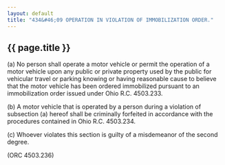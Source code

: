 ---
layout: default 
title: "434&#46;09 OPERATION IN VIOLATION OF IMMOBILIZATION ORDER."---

{{ page.title }}
----------------

​(a) No person shall operate a motor vehicle or permit the operation of
a motor vehicle upon any public or private property used by the public
for vehicular travel or parking knowing or having reasonable cause to
believe that the motor vehicle has been ordered immobilized pursuant to
an immobilization order issued under Ohio R.C. 4503.233.

​(b) A motor vehicle that is operated by a person during a violation of
subsection (a) hereof shall be criminally forfeited in accordance with
the procedures contained in Ohio R.C. 4503.234.

​(c) Whoever violates this section is guilty of a misdemeanor of the
second degree.

(ORC 4503.236)

